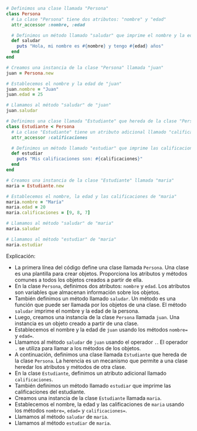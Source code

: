 ```ruby
# Definimos una clase llamada "Persona"
class Persona
  # La clase "Persona" tiene dos atributos: "nombre" y "edad"
  attr_accessor :nombre, :edad

  # Definimos un método llamado "saludar" que imprime el nombre y la edad de la persona
  def saludar
    puts "Hola, mi nombre es #{nombre} y tengo #{edad} años"
  end
end

# Creamos una instancia de la clase "Persona" llamada "juan"
juan = Persona.new

# Establecemos el nombre y la edad de "juan"
juan.nombre = "Juan"
juan.edad = 25

# Llamamos al método "saludar" de "juan"
juan.saludar

# Definimos una clase llamada "Estudiante" que hereda de la clase "Persona"
class Estudiante < Persona
  # La clase "Estudiante" tiene un atributo adicional llamado "calificaciones"
  attr_accessor :calificaciones

  # Definimos un método llamado "estudiar" que imprime las calificaciones del estudiante
  def estudiar
    puts "Mis calificaciones son: #{calificaciones}"
  end
end

# Creamos una instancia de la clase "Estudiante" llamada "maria"
maria = Estudiante.new

# Establecemos el nombre, la edad y las calificaciones de "maria"
maria.nombre = "María"
maria.edad = 20
maria.calificaciones = [9, 8, 7]

# Llamamos al método "saludar" de "maria"
maria.saludar

# Llamamos al método "estudiar" de "maria"
maria.estudiar
```

Explicación:

* La primera línea del código define una clase llamada `Persona`. Una clase es una plantilla para crear objetos. Proporciona los atributos y métodos comunes a todos los objetos creados a partir de ella.
* En la clase `Persona`, definimos dos atributos: `nombre` y `edad`. Los atributos son variables que almacenan información sobre los objetos.
* También definimos un método llamado `saludar`. Un método es una función que puede ser llamada por los objetos de una clase. El método `saludar` imprime el nombre y la edad de la persona.
* Luego, creamos una instancia de la clase `Persona` llamada `juan`. Una instancia es un objeto creado a partir de una clase.
* Establecemos el nombre y la edad de `juan` usando los métodos `nombre=` y `edad=`.
* Llamamos al método `saludar` de `juan` usando el operador `.`. El operador `.` se utiliza para llamar a los métodos de los objetos.
* A continuación, definimos una clase llamada `Estudiante` que hereda de la clase `Persona`. La herencia es un mecanismo que permite a una clase heredar los atributos y métodos de otra clase.
* En la clase `Estudiante`, definimos un atributo adicional llamado `calificaciones`.
* También definimos un método llamado `estudiar` que imprime las calificaciones del estudiante.
* Creamos una instancia de la clase `Estudiante` llamada `maria`.
* Establecemos el nombre, la edad y las calificaciones de `maria` usando los métodos `nombre=`, `edad=` y `calificaciones=`.
* Llamamos al método `saludar` de `maria`.
* Llamamos al método `estudiar` de `maria`.